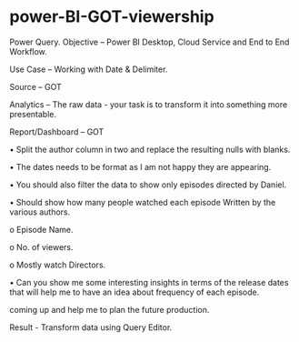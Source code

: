 # power-BI-GOT-viewership
Power Query.
Objective – Power BI Desktop, Cloud Service and End to End Workflow.

Use Case – Working with Date & Delimiter.

Source – GOT

Analytics – The raw data - your task is to transform it into something more 
presentable.

Report/Dashboard – GOT

• Split the author column in two and replace the resulting nulls with 
blanks.

• The dates needs to be format as I am not happy they are appearing.

• You should also filter the data to show only episodes directed by Daniel.

 
 
• Should show how many people watched each episode Written by the 
various authors.

o Episode Name.

o No. of viewers.

o Mostly watch Directors.

• Can you show me some interesting insights in terms of the release dates 
that will help me to have an idea about frequency of each episode.

coming up and help me to plan the future production.

Result - Transform data using Query Editor.

